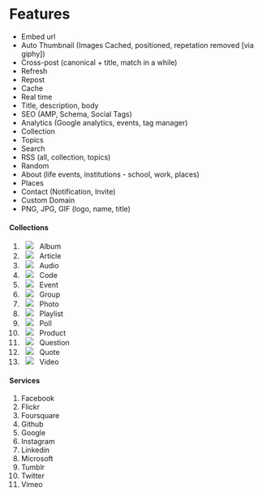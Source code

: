
<h1 class="mdl-typography--font-light">Features</h1>

<ul>
    <li>Embed url</li>
    <li>Auto Thumbnail (Images Cached, positioned, repetation removed [via giphy])</li>
    <li>Cross-post (canonical + title, match in a while)</li>
    <li>Refresh</li>
    <li>Repost</li>
    <li>Cache</li>
    <li>Real time</li>
    <li>Title, description, body</li>
    <li>SEO (AMP, Schema, Social Tags)</li>
    <li>Analytics (Google analytics, events, tag manager)</li>
    <li>Collection</li>
    <li>Topics</li>
    <li>Search</li>
    <li>RSS (all, collection, topics)</li>
    <li>Random</li>
    <li>About (life events, institutions - school, work, places)</li>
    <li>Places</li>
    <li>Contact (Notification, Invite)</li>
    <li>Custom Domain</li>
    <li>PNG, JPG, GIF (logo, name, title)</li>
</ul>

<h4 id="collection">Collections</h4>
<ol>
    <li>
        &nbsp; <img src ="https://storage.googleapis.com/material-icons/external-assets/v4/icons/svg/ic_photo_album_black_18px.svg">
        &nbsp; Album
    </li>
    <li>
        &nbsp; <img src ="https://storage.googleapis.com/material-icons/external-assets/v4/icons/svg/ic_subject_black_18px.svg">
        &nbsp; Article
    </li>
    <li>
        &nbsp; <img src ="https://storage.googleapis.com/material-icons/external-assets/v4/icons/svg/ic_music_note_black_18px.svg">
        &nbsp; Audio
    </li>
    <li>
        &nbsp; <img src ="https://storage.googleapis.com/material-icons/external-assets/v4/icons/svg/ic_code_black_18px.svg">
        &nbsp; Code
    </li>
    <li>
        &nbsp; <img src ="https://storage.googleapis.com/material-icons/external-assets/v4/icons/svg/ic_event_black_18px.svg">
        &nbsp; Event
    </li>
    <li>
        &nbsp; <img src ="https://storage.googleapis.com/material-icons/external-assets/v4/icons/svg/ic_group_black_18px.svg">
        &nbsp; Group
    </li>
    <li>
        &nbsp; <img src ="https://storage.googleapis.com/material-icons/external-assets/v4/icons/svg/ic_photo_camera_black_18px.svg">
        &nbsp; Photo
    </li>
    <li>
        &nbsp; <img src ="https://storage.googleapis.com/material-icons/external-assets/v4/icons/svg/ic_playlist_play_black_18px.svg">
        &nbsp; Playlist
    </li>
    <li>
        &nbsp; <img src ="https://storage.googleapis.com/material-icons/external-assets/v4/icons/svg/ic_poll_black_18px.svg">
        &nbsp; Poll
    </li>
    <li>
        &nbsp; <img src ="https://storage.googleapis.com/material-icons/external-assets/v4/icons/svg/ic_shopping_cart_black_18px.svg">
        &nbsp; Product
    </li>
    <li>
        &nbsp; <img src ="https://storage.googleapis.com/material-icons/external-assets/v4/icons/svg/ic_question_answer_black_18px.svg">
        &nbsp; Question
    </li>
    <li>
        &nbsp; <img src ="https://storage.googleapis.com/material-icons/external-assets/v4/icons/svg/ic_format_quote_black_18px.svg">
        &nbsp; Quote
    </li>
    <li>
        &nbsp; <img src ="https://storage.googleapis.com/material-icons/external-assets/v4/icons/svg/ic_videocam_black_18px.svg">
        &nbsp; Video
    </li>
</ol>

<h4>Services</h4>

<ol>
    <li>Facebook</li>
    <li>Flickr</li>
    <li>Foursquare</li>
    <li>Github</li>
    <li>Google</li>
    <li>Instagram</li>
    <li>Linkedin</li>
    <li>Microsoft</li>
    <li>Tumblr</li>
    <li>Twitter</li>
    <li>Vimeo</li>
</ol>